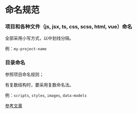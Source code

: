 # 命名规范

### 项目和各种文件（js, jsx, ts, css, scss, html, vue）命名

全部采用小写方式，以中划线分隔。

例：`my-project-name`

### 目录命名

参照项目命名规则；

有复数结构时，要采用复数命名法。

例：`scripts`, `styles`, `images`, `data-models`


[参考文章 ](https://www.ruanyifeng.com/blog/2017/02/filename-should-be-lowercase.html)